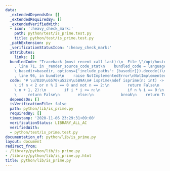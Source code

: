 ```yaml
---
data:
  _extendedDependsOn: []
  _extendedRequiredBy: []
  _extendedVerifiedWith:
  - icon: ':heavy_check_mark:'
    path: python/test/is_prime.test.py
    title: python/test/is_prime.test.py
  _pathExtension: py
  _verificationStatusIcon: ':heavy_check_mark:'
  attributes:
    links: []
  bundledCode: "Traceback (most recent call last):\n  File \"/opt/hostedtoolcache/Python/3.9.1/x64/lib/python3.9/site-packages/onlinejudge_verify/documentation/build.py\"\
    , line 71, in _render_source_code_stat\n    bundled_code = language.bundle(stat.path,\
    \ basedir=basedir, options={'include_paths': [basedir]}).decode()\n  File \"/opt/hostedtoolcache/Python/3.9.1/x64/lib/python3.9/site-packages/onlinejudge_verify/languages/python.py\"\
    , line 96, in bundle\n    raise NotImplementedError\nNotImplementedError\n"
  code: "# \u7D20\u6570\u5224\u5B9A\n# isprime\ndef isprime(n: int) -> bool:\n   \
    \ if n < 2 or n % 2 == 0 and not n == 2:\n        return False\n    for i in range(3,\
    \ n + 1, 2):\n        if i * i <= n:\n            if n % i == 0:\n           \
    \     return False\n        else:\n            break\n    return True\n"
  dependsOn: []
  isVerificationFile: false
  path: python/lib/is_prime.py
  requiredBy: []
  timestamp: '2020-11-06 23:29:31+09:00'
  verificationStatus: LIBRARY_ALL_AC
  verifiedWith:
  - python/test/is_prime.test.py
documentation_of: python/lib/is_prime.py
layout: document
redirect_from:
- /library/python/lib/is_prime.py
- /library/python/lib/is_prime.py.html
title: python/lib/is_prime.py
---
```

